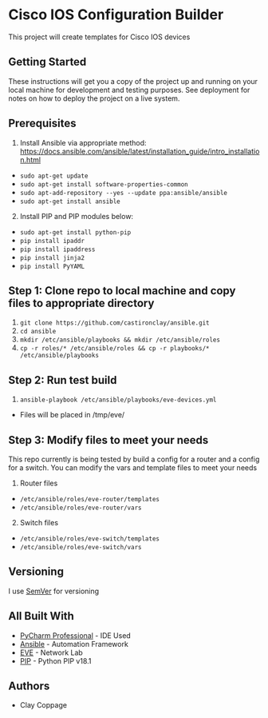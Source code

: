 # Cisco IOS Configuration Builder
This project will create templates for Cisco IOS devices

## Getting Started
These instructions will get you a copy of the project up and running on your local machine for development and testing purposes. See deployment for notes on how to deploy the project on a live system.

## Prerequisites
1. Install Ansible via appropriate method:
https://docs.ansible.com/ansible/latest/installation_guide/intro_installation.html

- ```sudo apt-get update```
- ```sudo apt-get install software-properties-common```
- ```sudo apt-add-repository --yes --update ppa:ansible/ansible```
- ```sudo apt-get install ansible```

2. Install PIP and PIP modules below:
- ```sudo apt-get install python-pip```
- ```pip install ipaddr```
- ```pip install ipaddress```
- ```pip install jinja2```
- ```pip install PyYAML```

## Step 1: Clone repo to local machine and copy files to appropriate directory
1. ```git clone https://github.com/castironclay/ansible.git```
2. ```cd ansible```
3. ```mkdir /etc/ansible/playbooks && mkdir /etc/ansible/roles```
4. ```cp -r roles/* /etc/ansible/roles && cp -r playbooks/* /etc/ansible/playbooks```

## Step 2: Run test build
1. ```ansible-playbook /etc/ansible/playbooks/eve-devices.yml```
- Files will be placed in /tmp/eve/

## Step 3: Modify files to meet your needs
This repo currently is being tested by build a config for a router and a config for a switch. You can modify the vars and template files to meet your needs
1. Router files
- ```/etc/ansible/roles/eve-router/templates```
- ```/etc/ansible/roles/eve-router/vars```
2. Switch files
- ```/etc/ansible/roles/eve-switch/templates```
- ```/etc/ansible/roles/eve-switch/vars```

## Versioning

I use [SemVer](http://semver.org/) for versioning

## All Built With

* [PyCharm Professional](https://www.jetbrains.com/pycharm/) - IDE Used
* [Ansible](https://www.ansible.com/) - Automation Framework
* [EVE](http://www.eve-ng.net/) - Network Lab
* [PIP](https://pypi.org/project/pip/) - Python PIP v18.1

## Authors

- Clay Coppage

